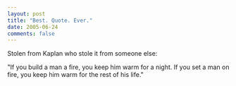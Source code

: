 ```yaml
---
layout: post
title: "Best. Quote. Ever."
date: 2005-06-24
comments: false
---
```

Stolen from Kaplan who stole it from someone else:




"If you build a man a fire, you keep him warm for a night. If you set a man on
fire, you keep him warm for the rest of his life."
